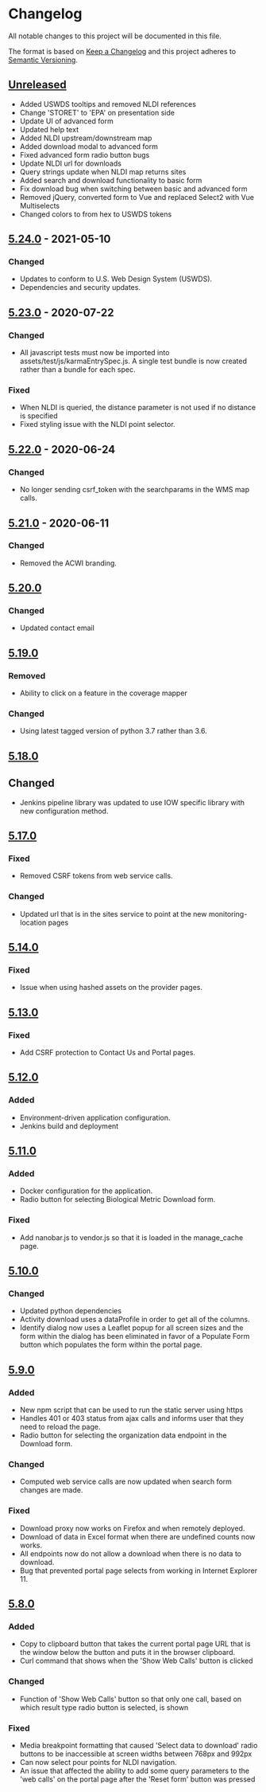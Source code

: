 # Changelog
All notable changes to this project will be documented in this file.

The format is based on [Keep a Changelog](http://keepachangelog.com/en/1.0.0/)
and this project adheres to [Semantic Versioning](http://semver.org/spec/v2.0.0.html).
## [Unreleased](https://github.com/NWQMC/WQP_UI/compare/WQP_UI-5.24.0...master)
- Added USWDS tooltips and removed NLDI references
- Change 'STORET' to 'EPA' on presentation side
- Update UI of advanced form
- Updated help text
- Added NLDI upstream/downstream map
- Added download modal to advanced form
- Fixed advanced form radio button bugs
- Update NLDI url for downloads
- Query strings update when NLDI map returns sites
- Added search and download functionality to basic form
- Fix download bug when switching between basic and advanced form
- Removed jQuery, converted form to Vue and replaced Select2 with Vue Multiselects
- Changed colors to from hex to USWDS tokens

## [5.24.0](https://github.com/NWQMC/WQP_UI/compare/WQP_UI-5.23.0...WQP_UI-5.24.0) - 2021-05-10
### Changed
-  Updates to conform to U.S. Web Design System (USWDS).
-  Dependencies and security updates.

## [5.23.0](https://github.com/NWQMC/WQP_UI/compare/WQP_UI-5.22.0...WQP_UI-5.23.0) - 2020-07-22
### Changed
-   All javascript tests must now be imported into assets/test/js/karmaEntrySpec.js. A single test bundle is now created rather than a bundle for each spec.
### Fixed
-   When NLDI is queried, the distance parameter is not used if no distance is specified
-   Fixed styling issue with the NLDI point selector.

## [5.22.0](https://github.com/NWQMC/WQP_UI/compare/WQP_UI-5.21.0...WQP_UI-5.22.0) - 2020-06-24
### Changed
-   No longer sending csrf_token with the searchparams in the WMS map calls.

## [5.21.0](https://github.com/NWQMC/WQP_UI/compare/WQP_UI-5.20.0...WQP_UI-5.21.0) - 2020-06-11
### Changed
-   Removed the ACWI branding.

## [5.20.0](https://github.com/NWQMC/WQP_UI/compare/WQP_UI-5.19.0...WQP_UI-5.20.0)
### Changed
-  Updated contact email

## [5.19.0](https://github.com/NWQMC/WQP_UI/compare/WQP_UI-5.18.0...WQP_UI-5.19.0)
### Removed
- Ability to click on a feature in the coverage mapper

### Changed
-   Using latest tagged version of python 3.7 rather than 3.6.

## [5.18.0](https://github.com/NWQMC/WQP_UI/compare/WQP_UI-5.17.0...WQP_UI-5.18.0)
## Changed
- Jenkins pipeline library was updated to use IOW specific library with new 
configuration method.

## [5.17.0](https://github.com/NWQMC/WQP_UI/compare/WQP_UI-5.14.0...WQP_UI-5.17.0)
### Fixed
- Removed CSRF tokens from web service calls.

### Changed
- Updated url that is in the sites service to point at the new monitoring-location pages

## [5.14.0](https://github.com/NWQMC/WQP_UI/compare/WQP_UI-5.13.0...WQP_UI-5.14.0)
### Fixed
- Issue when using hashed assets on the provider pages.

## [5.13.0](https://github.com/NWQMC/WQP_UI/compare/WQP_UI-5.12.0...WQP_UI-5.13.0)
### Fixed
- Add CSRF protection to Contact Us and Portal pages.

## [5.12.0](https://github.com/NWQMC/WQP_UI/compare/WQP_UI-5.11.0...WQP_UI-5.12.0)
### Added
- Environment-driven application configuration.
- Jenkins build and deployment

## [5.11.0](https://github.com/NWQMC/WQP_UI/compare/WQP_UI-5.10.0...WQP_UI-5.11.0)
### Added
- Docker configuration for the application.
- Radio button for selecting Biological Metric Download form.

### Fixed
- Add nanobar.js to vendor.js so that it is loaded in the manage_cache page.

## [5.10.0](https://github.com/NWQMC/WQP_UI/compare/WQP_UI-5.9.0...WQP_UI-5.10.0)
### Changed
- Updated python dependencies
- Activity download uses a dataProfile in order to get all of the columns.
- Identify dialog now uses a Leaflet popup for all screen sizes and the form within the dialog has
been eliminated in favor of a Populate Form button which populates the form within the portal page.

## [5.9.0](https://github.com/NWQMC/WQP_UI/compare/WQP_UI-5.8.0...WQP_UI-5.9.0)
### Added
- New npm script that can be used to run the static server using https
- Handles 401 or 403 status from ajax calls and informs user that they need to reload the page.
- Radio button for selecting the organization data endpoint in the Download form.

### Changed
- Computed web service calls are now updated when search form changes are made.

### Fixed
- Download proxy now works on Firefox and when remotely deployed.
- Download of data in Excel format when there are undefined counts now works.
- All endpoints now do not allow a download when there is no data to download.
- Bug that prevented portal page selects from working in Internet Explorer 11.

## [5.8.0](https://github.com/NWQMC/WQP_UI/compare/WQP_UI-5.7.0...WQP_UI-5.8.0)
### Added
- Copy to clipboard button that takes the current portal page URL that is the window below the button and puts it in
the browser clipboard.
- Curl command that shows when the 'Show Web Calls' button is clicked

### Changed
- Function of 'Show Web Calls' button so that only one call, based on which result type radio button is selected, is shown

### Fixed
- Media breakpoint formatting that caused 'Select data to download' radio buttons to be inaccessible at screen widths
between 768px and 992px
- Can now select pour points for NLDI navigation.
- An issue that affected the ability to add some query parameters to the 'web calls' on the portal page after the 'Reset
form' button was pressed

